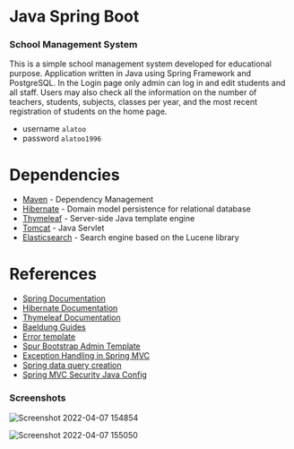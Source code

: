 # Java Spring Boot 

### School Management System
This is a simple school management system developed for educational purpose. 
Application written in Java using Spring Framework and PostgreSQL.
In the Login page only admin can log in and edit students and all staff. Users may also check all the information on the number of teachers, students, subjects, classes per year, and the most recent registration of students on the home page.
- username `alatoo`
- password `alatoo1996`


# Dependencies
* [Maven](https://maven.apache.org/) - Dependency Management
* [Hibernate](https://hibernate.org/) - Domain model persistence for relational database
* [Thymeleaf](https://www.thymeleaf.org/) - Server-side Java template engine
* [Tomcat](http://tomcat.apache.org/) - Java Servlet
* [Elasticsearch](https://www.elastic.co) - Search engine based on the Lucene library

# References
- [Spring Documentation](https://spring.io/)
- [Hibernate Documentation](https://hibernate.org/orm/documentation/5.4/)
- [Thymeleaf Documentation](https://www.thymeleaf.org/documentation.html)
- [Baeldung Guides](https://www.baeldung.com/)
- [Error template](https://dribbble.com/shots/4330167-404-Page-Lost-In-Space)
- [Spur Bootstrap Admin Template](https://github.com/HackerThemes/spur-template)
- [Exception Handling in Spring MVC](https://spring.io/blog/2013/11/01/exception-handling-in-spring-mvc)
- [Spring data query creation](https://docs.spring.io/spring-data/jpa/docs/current/reference/html/#jpa.query-methods.query-creation)
- [Spring MVC Security Java Config](https://docs.spring.io/spring-security/site/docs/current/guides/html5/hellomvc-javaconfig.html)



### Screenshots
![Screenshot 2022-04-07 154854](https://user-images.githubusercontent.com/73534500/162703499-898a477f-1e78-4cbd-945a-f345c4497378.png)

![Screenshot 2022-04-07 155050](https://user-images.githubusercontent.com/73534500/162638894-5c5d6dc7-7c7c-408c-95a2-871e9d62d67d.png)
